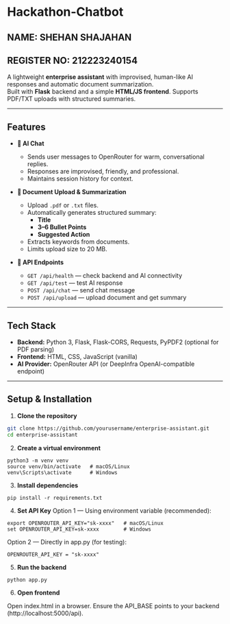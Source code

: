 # Hackathon-Chatbot
## NAME: SHEHAN SHAJAHAN
## REGISTER NO: 212223240154

A lightweight **enterprise assistant** with improvised, human-like AI responses and automatic document summarization.  
Built with **Flask** backend and a simple **HTML/JS frontend**. Supports PDF/TXT uploads with structured summaries.

---

## Features

- **💬 AI Chat**
  - Sends user messages to OpenRouter for warm, conversational replies.
  - Responses are improvised, friendly, and professional.
  - Maintains session history for context.

- **📄 Document Upload & Summarization**
  - Upload `.pdf` or `.txt` files.
  - Automatically generates structured summary:
    - **Title**
    - **3–6 Bullet Points**
    - **Suggested Action**
  - Extracts keywords from documents.
  - Limits upload size to 20 MB.

- **🔗 API Endpoints**
  - `GET /api/health` — check backend and AI connectivity
  - `GET /api/test` — test AI response
  - `POST /api/chat` — send chat message
  - `POST /api/upload` — upload document and get summary

---

## Tech Stack

- **Backend:** Python 3, Flask, Flask-CORS, Requests, PyPDF2 (optional for PDF parsing)  
- **Frontend:** HTML, CSS, JavaScript (vanilla)  
- **AI Provider:** OpenRouter API (or DeepInfra OpenAI-compatible endpoint)  

---

## Setup & Installation

1. **Clone the repository**

```bash
git clone https://github.com/yourusername/enterprise-assistant.git
cd enterprise-assistant
```

2. **Create a virtual environment**
```
python3 -m venv venv
source venv/bin/activate   # macOS/Linux
venv\Scripts\activate      # Windows
```

3. **Install dependencies**
```
pip install -r requirements.txt
```

4. **Set API Key**
Option 1 — Using environment variable (recommended):
```
export OPENROUTER_API_KEY="sk-xxxx"   # macOS/Linux
set OPENROUTER_API_KEY=sk-xxxx        # Windows
````

Option 2 — Directly in app.py (for testing):
```
OPENROUTER_API_KEY = "sk-xxxx"
```

5. **Run the backend**
```
python app.py
```

6. **Open frontend**

Open index.html in a browser. Ensure the API_BASE points to your backend (http://localhost:5000/api).
